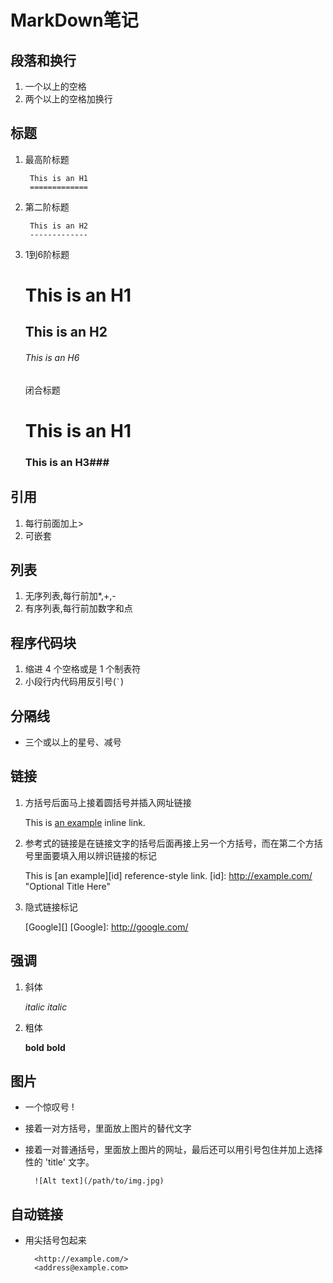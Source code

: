 MarkDown笔记
===========

段落和换行
----------

1. 一个以上的空格   
2. 两个以上的空格加换行

标题
----

1. 最高阶标题

        This is an H1   
        =============

2. 第二阶标题

        This is an H2   
	    -------------

3. 1到6阶标题

	# This is an H1   
	## This is an H2   
	###### This is an H6   

   闭合标题

	# This is an H1   
	### This is an H3###   

引用
----

1. 每行前面加上>   
2. 可嵌套

列表
----

1. 无序列表,每行前加*,+,-   
2. 有序列表,每行前加数字和点

程序代码块
----------

1. 缩进 4 个空格或是 1 个制表符   
2. 小段行内代码用反引号(`` ` ``)

分隔线
------

* 三个或以上的星号、减号

链接
----

1. 方括号后面马上接着圆括号并插入网址链接   

    This is [an example](http://example.com/ "Title") inline link.

2. 参考式的链接是在链接文字的括号后面再接上另一个方括号，而在第二个方括号里面要填入用以辨识链接的标记

    This is [an example][id] reference-style link.
    [id]: http://example.com/  "Optional Title Here"

3. 隐式链接标记

    [Google][]
    [Google]: http://google.com/

强调
----
1. 斜体

    *italic* _italic_

2. 粗体

    **bold** __bold__

图片
----

* 一个惊叹号 !
* 接着一对方括号，里面放上图片的替代文字
* 接着一对普通括号，里面放上图片的网址，最后还可以用引号包住并加上选择性的 'title' 文字。

        ![Alt text](/path/to/img.jpg)


自动链接
-------

* 用尖括号包起来

        <http://example.com/>   
        <address@example.com>
